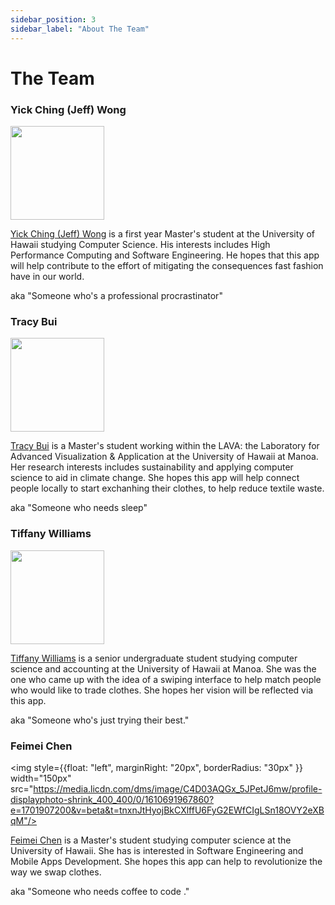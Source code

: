 ```yaml
---
sidebar_position: 3
sidebar_label: "About The Team"
---
```



# The Team

### Yick Ching (Jeff) Wong
<p style={{margin: "2vh 0px 2vh 0px", clear: "both"}}>
<img style={{float: "left", marginRight: "20px", borderRadius: "30px" }} width="150px" src="https://media.licdn.com/dms/image/C5603AQHAFU-GW-YycQ/profile-displayphoto-shrink_400_400/0/1567208247125?e=1701907200&v=beta&t=v9EhIiJy8TlgJho6w8F5Ri9ztzP6aBTgLJT7I4fC3ug"/> 

[Yick Ching (Jeff) Wong](https://www.linkedin.com/in/jeff-yc-wong/) is a first year Master's student at the University of Hawaii studying Computer Science. His interests includes High Performance Computing and Software Engineering. He hopes that this app will help contribute to the effort of mitigating the consequences fast fashion have in our world. 

aka "Someone who's a professional procrastinator"
</p>

<div style={{clear:"both"}}></div>

### Tracy Bui
<p style={{margin: "2vh 0px 2vh 0px", clear: "both"}}>
<img style={{float: "left", marginRight: "20px", borderRadius: "30px" }} width="150px" src="https://media.licdn.com/dms/image/D5603AQHTeEFcgA0Wag/profile-displayphoto-shrink_400_400/0/1675743774673?e=1701907200&v=beta&t=Sac0WaT9OE4Lx47HQM7sN0xbdD1CGEUJhS8CiA2xTtk"/> 

[Tracy Bui](https://www.linkedin.com/in/tracy-bui-30553621b/) is a Master's student working within the LAVA: the Laboratory for Advanced Visualization & Application at the University of Hawaii at Manoa. Her research interests includes sustainability and applying computer science to aid in climate change. She hopes this app will help connect people locally to start exchanhing their clothes, to help reduce textile waste.

aka "Someone who needs sleep"
</p>


<div style={{clear:"both"}}></div>


### Tiffany Williams

<p style={{margin: "2vh 0px 2vh 0px", clear: "both"}}>
<img style={{float: "left", marginRight: "20px", borderRadius: "30px" }} width="150px" src="https://media.licdn.com/dms/image/C5603AQGW3f4NE6f4gA/profile-displayphoto-shrink_400_400/0/1660545731563?e=1701907200&v=beta&t=vVaHefOsfD51RRfivSvv-19o07IEJcXxqKvQgtMWwUo"/> 

[Tiffany Williams](https://www.linkedin.com/in/tiffany-yn-williams/) is a senior undergraduate student studying computer science and accounting at the University of Hawaii at Manoa. She was the one who came up with the idea of a swiping interface to help match people who would like to trade clothes. She hopes her vision will be reflected via this app.

aka "Someone who's just trying their best."
</p>


<div style={{clear:"both"}}></div>


### Feimei Chen

<img style={{float: "left", marginRight: "20px", borderRadius: "30px" }} width="150px" src="https://media.licdn.com/dms/image/C4D03AQGx_5JPetJ6mw/profile-displayphoto-shrink_400_400/0/1610691967860?e=1701907200&v=beta&t=tnxnJtHyojBkCXlffU6FyG2EWfCIgLSn18OVY2eXBqM"/> 

[Feimei Chen](https://www.linkedin.com/in/feimei-chen-4b1206204/) is a Master's student studying computer science at the University of Hawaii. She has is interested in Software Engineering and Mobile Apps Development. She hopes this app can help to revolutionize the way we swap clothes.

aka "Someone who needs coffee to code ."